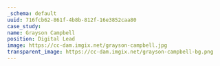 ```yaml
---
_schema: default
uuid: 716fcb62-861f-4b8b-812f-16e3852caa80
case_study:
name: Grayson Campbell
position: Digital Lead
image: https://cc-dam.imgix.net/grayson-campbell.jpg
transparent_image: https://cc-dam.imgix.net/grayson-campbell-bg.png
---
```

